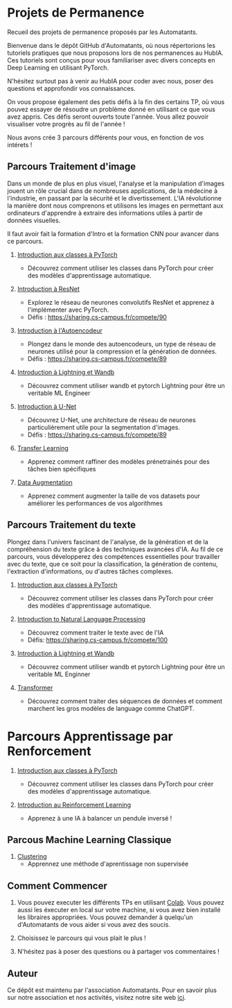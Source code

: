 # Projets de Permanence
Recueil des projets de permanence proposés par les Automatants.

Bienvenue dans le dépôt GitHub d'Automatants, où nous répertorions les tutoriels pratiques que nous proposons lors de nos permanences au HubIA. Ces tutoriels sont conçus pour vous familiariser avec divers concepts en Deep Learning en utilisant PyTorch. 

N'hésitez surtout pas à venir au HubIA pour coder avec nous, poser des questions et approfondir vos connaissances.

On vous propose également des petis défis à la fin des certains TP, où vous pouvez essayer de résoudre un problème donné en utilisant ce que vous avez appris. Ces défis seront ouverts toute l'année. Vous allez pouvoir visualiser votre progrès au fil de l'année ! 

Nous avons crée 3 parcours différents pour vous, en fonction de vos intérets ! 


## Parcours Traitement d'image

Dans un monde de plus en plus visuel, l'analyse et la manipulation d'images jouent un rôle crucial dans de nombreuses applications, de la médecine à l'industrie, en passant par la sécurité et le divertissement. L'IA révolutionne la manière dont nous comprenons et utilisons les images en permettant aux ordinateurs d'apprendre à extraire des informations utiles à partir de données visuelles.

Il faut avoir fait la formation d'Intro et la formation CNN pour avancer dans ce parcours. 

1. [Introduction aux classes à PyTorch](/TP1_Classe)
   - Découvrez comment utiliser les classes dans PyTorch pour créer des modèles d'apprentissage automatique.

2. [Introduction à ResNet](/TP2_Resnet)
   - Explorez le réseau de neurones convolutifs ResNet et apprenez à l'implémenter avec PyTorch.
   - Défis : https://sharing.cs-campus.fr/compete/90

3. [Introduction à l'Autoencodeur](/TP3_Autoencodeur)
   - Plongez dans le monde des autoencodeurs, un type de réseau de neurones utilisé pour la compression et la génération de données.
   - Défis : https://sharing.cs-campus.fr/compete/89

4. [Introduction à Lightning et Wandb](/TP10_PytorchLightning)
   - Découvrez comment utiliser wandb et pytorch Lightning pour être un veritable ML Engineer

3. [Introduction à U-Net](/TP4_Unet)
   - Découvrez U-Net, une architecture de réseau de neurones particulièrement utile pour la segmentation d'images.
   - Défis : https://sharing.cs-campus.fr/compete/89

5. [Transfer Learning](/TP6_TransferLearning)
   - Apprenez comment raffiner des modèles prénetrainés pour des tâches bien spécifiques

6. [Data Augmentation](/TP9_Dropout_Data_Augmentation)
   - Apprenez comment augmenter la taille de vos datasets pour améliorer les performances de vos algorithmes


## Parcours Traitement du texte

Plongez dans l'univers fascinant de l'analyse, de la génération et de la compréhension du texte grâce à des techniques avancées d'IA. Au fil de ce parcours, vous développerez des compétences essentielles pour travailler avec du texte, que ce soit pour la classification, la génération de contenu, l'extraction d'informations, ou d'autres tâches complexes.


1. [Introduction aux classes à PyTorch](/TP1_Classe)
   - Découvrez comment utiliser les classes dans PyTorch pour créer des modèles d'apprentissage automatique.

2. [Introduction to Natural Language Processing](/TP7_Intro_NLP)
   - Découvrez comment traiter le texte avec de l'IA
   - Défis: https://sharing.cs-campus.fr/compete/100

3. [Introduction à Lightning et Wandb](/TP10_PytorchLighting)
   - Découvrez comment utiliser wandb et pytorch Lightning pour être un veritable ML Enginner

4. [Transformer](/TP_Transformer)
   - Découvrez comment traiter des séquences de données et comment marchent les gros modèles de language comme ChatGPT.


# Parcours Apprentissage par Renforcement

1. [Introduction aux classes à PyTorch](/TP1_Classe)
   - Découvrez comment utiliser les classes dans PyTorch pour créer des modèles d'apprentissage automatique.

2. [Introduction au Reinforcement Learning](/TP8_Intro_RL)
   - Apprenez à une IA à balancer un pendule inversé ! 


## Parcous Machine Learning Classique

1. [Clustering](/TP5_Clustering)
   - Apprennez une méthode d'aprentissage non supervisée

## Comment Commencer

1. Vous pouvez executer les différents TPs en utilisant [Colab](https://colab.research.google.com/). Vous pouvez aussi les éxecuter en local sur votre machine, si vous avez bien installé les libraires appropriées. Vous pouvez demander à quelqu'un d'Automatants de vous aider si vous avez des soucis.

2. Choisissez le parcours qui vous plait le plus ! 

3. N'hésitez pas à poser des questions ou à partager vos commentaires ! 

## Auteur

Ce dépôt est maintenu par l'association Automatants. Pour en savoir plus sur notre association et nos activités, visitez notre site web [ici](https://automatants.cs-campus.fr/).


